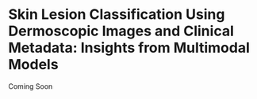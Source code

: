 # Skin Lesion Classification Using Dermoscopic Images and Clinical Metadata: Insights from Multimodal Models

Coming Soon

